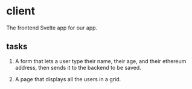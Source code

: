 # client

The frontend Svelte app for our app.

## tasks

1. A form that lets a user type their name, their age, and their ethereum address, then sends it to the backend to be saved.

2. A page that displays all the users in a grid.
